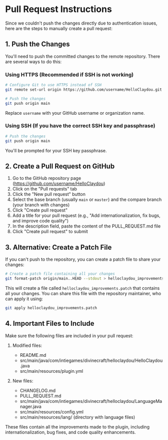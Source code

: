 # Pull Request Instructions

Since we couldn't push the changes directly due to authentication issues, here are the steps to manually create a pull request:

## 1. Push the Changes

You'll need to push the committed changes to the remote repository. There are several ways to do this:

### Using HTTPS (Recommended if SSH is not working)

```bash
# Configure Git to use HTTPS instead of SSH
git remote set-url origin https://github.com/username/HelloClaydou.git

# Push the changes
git push origin main
```

Replace `username` with your GitHub username or organization name.

### Using SSH (If you have the correct SSH key and passphrase)

```bash
# Push the changes
git push origin main
```

You'll be prompted for your SSH key passphrase.

## 2. Create a Pull Request on GitHub

1. Go to the GitHub repository page (https://github.com/username/HelloClaydou)
2. Click on the "Pull requests" tab
3. Click the "New pull request" button
4. Select the base branch (usually `main` or `master`) and the compare branch (your branch with changes)
5. Click "Create pull request"
6. Add a title for your pull request (e.g., "Add internationalization, fix bugs, and improve code quality")
7. In the description field, paste the content of the PULL_REQUEST.md file
8. Click "Create pull request" to submit

## 3. Alternative: Create a Patch File

If you can't push to the repository, you can create a patch file to share your changes:

```bash
# Create a patch file containing all your changes
git format-patch origin/main..HEAD --stdout > helloclaydou_improvements.patch
```

This will create a file called `helloclaydou_improvements.patch` that contains all your changes. You can share this file with the repository maintainer, who can apply it using:

```bash
git apply helloclaydou_improvements.patch
```

## 4. Important Files to Include

Make sure the following files are included in your pull request:

1. Modified files:
   - README.md
   - src/main/java/com/intiegames/divinecraft/helloclaydou/HelloClaydou.java
   - src/main/resources/plugin.yml

2. New files:
   - CHANGELOG.md
   - PULL_REQUEST.md
   - src/main/java/com/intiegames/divinecraft/helloclaydou/LanguageManager.java
   - src/main/resources/config.yml
   - src/main/resources/lang/ (directory with language files)

These files contain all the improvements made to the plugin, including internationalization, bug fixes, and code quality enhancements.